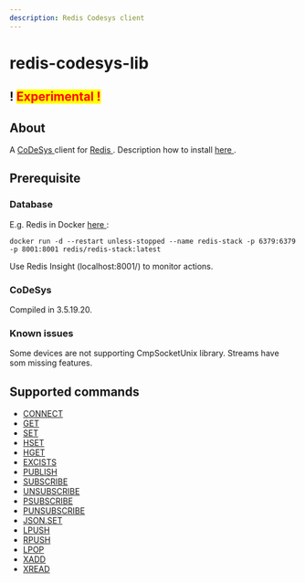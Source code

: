 ```yaml
---
description: Redis Codesys client
---
```


# redis-codesys-lib

## ! <mark style="color:red;">Experimental !</mark>

## About

A [CoDeSys ](https://www.codesys.com/) client for [Redis ](https://redis.io/).
Description how to install [here ](https://help.codesys.com/webapp/_cds_adding_libraries_to_repository;product=codesys;version=3.5.17.0 ).

## Prerequisite

### Database

E.g. Redis in Docker [here ](https://redis.io/docs/latest/operate/oss_and_stack/install/install-stack/docker/):
```
docker run -d --restart unless-stopped --name redis-stack -p 6379:6379 -p 8001:8001 redis/redis-stack:latest
```
Use Redis Insight (localhost:8001/) to monitor actions.

### CoDeSys 

Compiled in 3.5.19.20.

### Known issues

Some devices are not supporting CmpSocketUnix library.
Streams have som missing features.


## Supported commands

* [CONNECT](readme/connect.md)
* [GET](readme/get.md)
* [SET](readme/set.md)
* [HSET](readme/hset.md)
* [HGET](readme/hget.md)
* [EXCISTS](readme/excists.md)
* [PUBLISH](readme/publish.md)
* [SUBSCRIBE](readme/subscribe.md)
* [UNSUBSCRIBE](readme/unsubscribe.md)
* [PSUBSCRIBE](readme/psubscribe.md)
* [PUNSUBSCRIBE](readme/punsubscribe.md)
* [JSON.SET](readme/json.set.md)
* [LPUSH](readme/lpush.md)
* [RPUSH](readme/rpush.md)
* [LPOP](readme/lpop.md)
* [XADD](readme/xadd.md)
* [XREAD](readme/xread.md)


